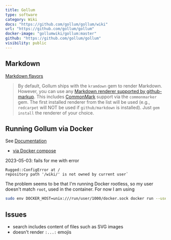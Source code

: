 ```yaml
---
title: Gollum
type: software
category: Wiki
docs: "https://github.com/gollum/gollum/wiki"
url: "https://github.com/gollum/gollum"
docker-image: "gollumwiki/gollum:master"
github: "https://github.com/gollum/gollum"
visibility: public
---
```


## Markdown

[Markdown flavors](https://github.com/gollum/gollum#markdown-flavors)
> By default, Gollum ships with the `kramdown` gem to render Markdown. However, you can use any [Markdown renderer supported by github-markup](https://github.com/github/markup/blob/master/lib/github/markup/markdown.rb). This includes [CommonMark](https://commonmark.org/) support via the `commonmarker` gem. The first installed renderer from the list will be used (e.g., `redcarpet` will NOT be used if `github/markdown` is installed). Just `gem install` the renderer of your choice.

## Running Gollum via Docker

See [Documentation](https://github.com/gollum/gollum/wiki/Gollum-via-Docker)

- [via Docker compose](https://github.com/gollum/gollum/wiki/Gollum-via-docker-compose)

2023-05-03: fails for me with error

```
Rugged::ConfigError at /
repository path '/wiki/' is not owned by current user`
```

The problem seems to be that I'm running Docker rootless, so my user doesn't match `root`, used in the container. For now I am using

```bash
sudo env DOCKER_HOST=unix:///run/user/1000/docker.sock docker run --user 0 --rm -p 4567:4567 --name gollum -v ~/git/wiki.wiki:/wiki gollumwiki/gollum:master --mathjax
```

## Issues

- search includes content of files such as SVG images
- doesn't render `:...:` emojis
